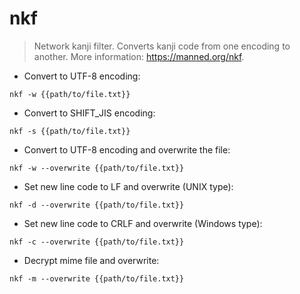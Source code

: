 # nkf

> Network kanji filter.
> Converts kanji code from one encoding to another.
> More information: <https://manned.org/nkf>.

- Convert to UTF-8 encoding:

`nkf -w {{path/to/file.txt}}`

- Convert to SHIFT_JIS encoding:

`nkf -s {{path/to/file.txt}}`

- Convert to UTF-8 encoding and overwrite the file:

`nkf -w --overwrite {{path/to/file.txt}}`

- Set new line code to LF and overwrite (UNIX type):

`nkf -d --overwrite {{path/to/file.txt}}`

- Set new line code to CRLF and overwrite (Windows type):

`nkf -c --overwrite {{path/to/file.txt}}`

- Decrypt mime file and overwrite:

`nkf -m --overwrite {{path/to/file.txt}}`
